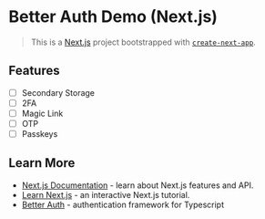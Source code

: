# Better Auth Demo (Next.js)

> This is a [Next.js](https://nextjs.org) project bootstrapped with [`create-next-app`](https://nextjs.org/docs/app/api-reference/cli/create-next-app).

## Features
- [ ] Secondary Storage
- [ ] 2FA
- [ ] Magic Link
- [ ] OTP
- [ ] Passkeys

## Learn More

- [Next.js Documentation](https://nextjs.org/docs) - learn about Next.js features and API.
- [Learn Next.js](https://nextjs.org/learn) - an interactive Next.js tutorial.
- [Better Auth](https://www.better-auth.com/) - authentication framework for Typescript
